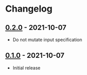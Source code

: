 # Changelog

## [0.2.0] - 2021-10-07
[0.2.0]: https://github.com/mhassan1/openapi-semantic-validator/compare/v0.1.0...v0.2.0

- Do not mutate input specification

## [0.1.0] - 2021-10-07
[0.1.0]: https://github.com/mhassan1/openapi-semantic-validator/compare/287f42a6...v0.1.0

- Initial release
